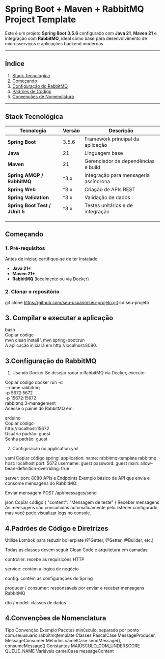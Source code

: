 # Spring Boot + Maven + RabbitMQ Project Template

Este é um projeto **Spring Boot 3.5.6** configurado com **Java 21**, **Maven 21** e integração com **RabbitMQ**, ideal como base para desenvolvimento de microsserviços e aplicações backend modernas.

---

## Índice

1. [Stack Tecnológica](#stack-tecnológica)  
2. [Começando](#começando)  
3. [Configuração do RabbitMQ](#configuração-do-rabbitmq)  
4. [Padrões de Código](#padrões-de-código-e-diretrizes)  
5. [Convenções de Nomenclatura](#convenções-de-nomenclatura)  

---

## Stack Tecnológica

| Tecnologia | Versão | Descrição |
|-------------|---------|-----------|
| **Spring Boot** | 3.5.6 | Framework principal da aplicação |
| **Java** | 21 | Linguagem base |
| **Maven** | 21 | Gerenciador de dependências e build |
| **Spring AMQP / RabbitMQ** | ^3.x | Integração para mensageria assíncrona |
| **Spring Web** | ^3.x | Criação de APIs REST |
| **Spring Validation** | ^3.x | Validação de dados |
| **Spring Boot Test / JUnit 5** | ^3.x | Testes unitários e de integração |

---

## Começando

### 1. Pré-requisitos

Antes de iniciar, certifique-se de ter instalado:
- **Java 21+**
- **Maven 21+**
- **RabbitMQ** (localmente ou via Docker)

### 2. Clonar o repositório

git clone https://github.com/seu-usuario/seu-projeto.git
cd seu-projeto
## 3. Compilar e executar a aplicação
bash \
Copiar código \
mvn clean install \ 
mvn spring-boot:run \
A aplicação iniciará em http://localhost:8080.

## 3.Configuração do RabbitMQ

1. Usando Docker
Se desejar rodar o RabbitMQ via Docker, execute:

Copiar código
docker run -d \
  --name rabbitmq \
  -p 5672:5672 \
  -p 15672:15672 \
  rabbitmq:3-management \
Acesse o painel do RabbitMQ em:

arduino \
Copiar código \
http://localhost:15672 \
Usuário padrão: guest \
Senha padrão: guest 

2. Configuração no application.yml
   
yaml
Copiar código
spring:
  application:
    name: rabbitmq-template
  rabbitmq:
    host: localhost
    port: 5672
    username: guest
    password: guest
  main:
    allow-bean-definition-overriding: true

server:
  port: 8080
APIs e Endpoints
Exemplo básico de API que envia e consome mensagens do RabbitMQ:

Enviar mensagem
POST /api/messages/send

json
Copiar código
{
  "content": "Mensagem de teste"
}
Receber mensagens
As mensagens são consumidas automaticamente pelo listener configurado, mas você pode visualizar logs no console.

## 4.Padrões de Código e Diretrizes
Utilize Lombok para reduzir boilerplate (@Getter, @Setter, @Builder, etc.)

Todas as classes devem seguir Clean Code e arquitetura em camadas:

controller: recebe as requisições HTTP

service: contém a lógica de negócio

config: contém as configurações do Spring

producer / consumer: responsáveis por enviar e receber mensagens RabbitMQ

dto / model: classes de dados

## 4.Convenções de Nomenclatura
Tipo	Convenção	Exemplo
Pacotes	minúsculo, separado por ponto	com.seuusuario.rabbitmqtemplate
Classes	PascalCase	MessageProducer, MessageConsumer
Métodos	camelCase	sendMessage(), consumeMessage()
Constantes	MAIÚSCULO_COM_UNDERSCORE	QUEUE_NAME
Variáveis	camelCase	messageContent
